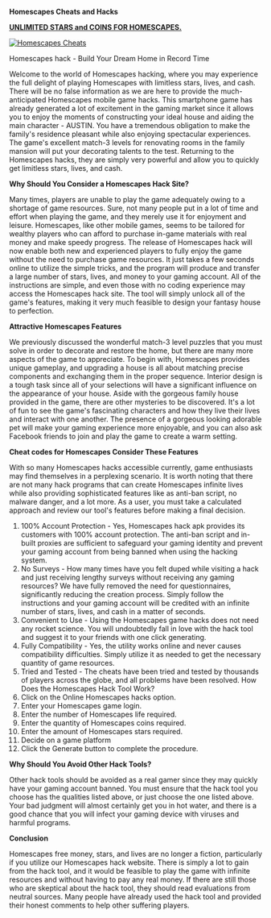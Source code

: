 **Homescapes Cheats and Hacks**

[**UNLIMITED STARS and COINS FOR HOMESCAPES.**](https://barlog.org/h)

[![Homescapes Cheats](https://user-images.githubusercontent.com/114348666/192149848-c36451b0-daf8-499c-aa5e-1b6230095bab.png)](https://barlog.org/h)

Homescapes hack - Build Your Dream Home in Record Time

Welcome to the world of Homescapes hacking, where you may experience the full delight of playing Homescapes with limitless stars, lives, and cash. There will be no false information as we are here to provide the much-anticipated Homescapes mobile game hacks. This smartphone game has already generated a lot of excitement in the gaming market since it allows you to enjoy the moments of constructing your ideal house and aiding the main character - AUSTIN. You have a tremendous obligation to make the family's residence pleasant while also enjoying spectacular experiences. The game's excellent match-3 levels for renovating rooms in the family mansion will put your decorating talents to the test. Returning to the Homescapes hacks, they are simply very powerful and allow you to quickly get limitless stars, lives, and cash.

**Why Should You Consider a Homescapes Hack Site?**

Many times, players are unable to play the game adequately owing to a shortage of game resources. Sure, not many people put in a lot of time and effort when playing the game, and they merely use it for enjoyment and leisure. Homescapes, like other mobile games, seems to be tailored for wealthy players who can afford to purchase in-game materials with real money and make speedy progress. The release of Homescapes hack will now enable both new and experienced players to fully enjoy the game without the need to purchase game resources. It just takes a few seconds online to utilize the simple tricks, and the program will produce and transfer a large number of stars, lives, and money to your gaming account.
All of the instructions are simple, and even those with no coding experience may access the Homescapes hack site. The tool will simply unlock all of the game's features, making it very much feasible to design your fantasy house to perfection.

**Attractive Homescapes Features**

We previously discussed the wonderful match-3 level puzzles that you must solve in order to decorate and restore the home, but there are many more aspects of the game to appreciate. To begin with, Homescapes provides unique gameplay, and upgrading a house is all about matching precise components and exchanging them in the proper sequence. Interior design is a tough task since all of your selections will have a significant influence on the appearance of your house. Aside with the gorgeous family house provided in the game, there are other mysteries to be discovered. It's a lot of fun to see the game's fascinating characters and how they live their lives and interact with one another. The presence of a gorgeous looking adorable pet will make your gaming experience more enjoyable, and you can also ask Facebook friends to join and play the game to create a warm setting.

**Cheat codes for Homescapes Consider These Features**

With so many Homescapes hacks accessible currently, game enthusiasts may find themselves in a perplexing scenario. It is worth noting that there are not many hack programs that can create Homescapes infinite lives while also providing sophisticated features like as anti-ban script, no malware danger, and a lot more. As a user, you must take a calculated approach and review our tool's features before making a final decision.
1. 100% Account Protection - Yes, Homescapes hack apk provides its customers with 100% account protection. The anti-ban script and in-built proxies are sufficient to safeguard your gaming identity and prevent your gaming account from being banned when using the hacking system.
2. No Surveys - How many times have you felt duped while visiting a hack and just receiving lengthy surveys without receiving any gaming resources? We have fully removed the need for questionnaires, significantly reducing the creation process. Simply follow the instructions and your gaming account will be credited with an infinite number of stars, lives, and cash in a matter of seconds.
3. Convenient to Use - Using the Homescapes game hacks does not need any rocket science. You will undoubtedly fall in love with the hack tool and suggest it to your friends with one click generating.
4. Fully Compatibility - Yes, the utility works online and never causes compatibility difficulties. Simply utilize it as needed to get the necessary quantity of game resources.
5. Tried and Tested - The cheats have been tried and tested by thousands of players across the globe, and all problems have been resolved.
How Does the Homescapes Hack Tool Work?
1. Click on the Online Homescapes hacks option.
2. Enter your Homescapes game login.
3. Enter the number of Homescapes life required.
4. Enter the quantity of Homescapes coins required.
5. Enter the amount of Homescapes stars required.
6. Decide on a game platform
7. Click the Generate button to complete the procedure.

**Why Should You Avoid Other Hack Tools?**

Other hack tools should be avoided as a real gamer since they may quickly have your gaming account banned. You must ensure that the hack tool you choose has the qualities listed above, or just choose the one listed above. Your bad judgment will almost certainly get you in hot water, and there is a good chance that you will infect your gaming device with viruses and harmful programs.

**Conclusion**

Homescapes free money, stars, and lives are no longer a fiction, particularly if you utilize our Homescapes hack website. There is simply a lot to gain from the hack tool, and it would be feasible to play the game with infinite resources and without having to pay any real money. If there are still those who are skeptical about the hack tool, they should read evaluations from neutral sources. Many people have already used the hack tool and provided their honest comments to help other suffering players.
